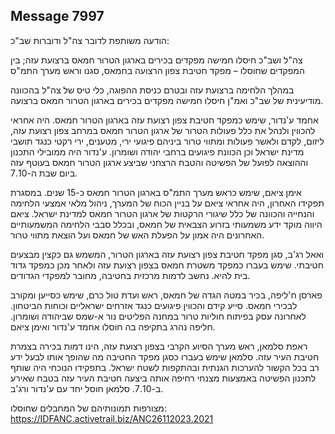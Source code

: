 ## Message 7997

הודעה משותפת לדובר צה"ל ודוברות שב"כ:

צה"ל ושב"כ חיסלו חמישה מפקדים בכירים בארגון הטרור חמאס ברצועת עזה; בין המפקדים שחוסלו – מפקד חטיבת צפון הרצועה בחמאס, סגנו וראש מערך התמ"ס

במהלך הלחימה ברצועת עזה ובטרם כניסת ההפוגה, כלי טיס של צה"ל בהכוונה מודיעינית של שב"כ ואמ"ן חיסלו חמישה מפקדים בכירים בארגון הטרור חמאס ברצועה.

אחמד ע'נדור, שימש כמפקד חטיבת צפון רצועת עזה בארגון הטרור חמאס.  היה אחראי להכווין ולנהל את כלל פעולות הטרור של ארגון הטרור חמאס במרחב צפון רצועת עזה, ליזום, לקדם ולאשר פעולות ומתווי טרור ביניהם פיגועי ירי, מטענים, ירי רקטי כנגד תושבי מדינת ישראל וכן הכוונת פיגועים ברחבי יהודה ושומרון. 
ע'נדור היה ממובילי התכנון וההוצאה לפועל של הפשיטה והטבח הרצחני שביצע ארגון הטרור חמאס בעוטף עזה ביום שבת ה-7.10.

אימן ציאם, שימש כראש מערך התמ"ס בארגון הטרור חמאס כ-15 שנים. במסגרת תפקידו האחרון, היה אחראי ציאם על בניין הכוח של המערך, ניהול מלאי אמצעי הלחימה והנחייה והכוונה של כלל שיגורי הרקטות של ארגון הטרור חמאס למדינת ישראל. ציאם היווה מוקד ידע משמעותי בזרוע הצבאית של חמאס, ובכלל סבבי הלחימה המשמעותיים האחרונים היה אמון על הפעלת האש של חמאס ועל הוצאת מתווי טרור.

ואאל רג'ב, סגן מפקד חטיבת צפון רצועת עזה בארגון הטרור, המשמש גם כקצין מבצעים חטיבתי. שימש בעברו כמפקד משטרת חמאס בצפון רצועת עזה ולאחר מכן כמפקד גדוד בית להיא. נחשב לדמות מרכזית בחטיבה, מחובר למפקדי הגדודים.

פארסן ח'ליפה, בכיר במטה הגדה של חמאס, ראש ועדת טול כרם, שימש כסייען ומקורב לבכירי חמאס. סייע קידם והכווין פיגועים כנגד אזרחים ישראליים וכוחות הביטחון. לאחרונה עסק בפיתוח חוליות טרור במחנה הפליטים נור א-שמס שביהודה ושומרון.
חליפה נהרג בתקיפה בה חוסלו אחמד ע'נדור ואימן ציאם.

ראפת סלמאן, ראש מערך הסיוע הקרבי בצפון רצועת עזה, הינו דמות בכירה בצמרת חטיבת העיר עזה. סלמאן שימש בעברו כסגן מפקד החטיבה מה שהופך אותו לבעל ידע רב בכל הקשור להערכות הגנתית ובהתקפות לשטח ישראל.
בתפקידו הנוכחי היה שותף לתכנון הפשיטה באמצעות מצנחי רחיפה אותה ביצעה חטיבת העיר עזה בטבח שאירע ב-7.10.
סלמאן חוסל יחד עם ע'נדור ורג'ב.

מצורפות תמונותיהם של המחבלים שחוסלו: https://IDFANC.activetrail.biz/ANC26112023.2021

